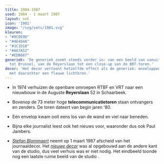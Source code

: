 ```yaml
---
title: 1984-1987
used: 1984 - 1 maart 1987
layout: set
icon: '1981'
image: "/svg/sets/1981.svg"
kleuren:
- "#9C9E9D"
- "#4E484A"
- "#1C1D18"
- "#A67A52"
- "#EDB687"
generiek: 'De generiek zoomt steeds verder in: van een beeld van vanuit de ruimte
  tot Brussel, van de Reyerslaan tot een close-up van de BRT-toren.'
decor: 'Het decor vertoont hetzelfde effect als de generiek: enveloppen met openklappende hoeken
  met daarachter een flauwe lichtbron.'
---
```


* In 1974 verhuizen de openbare omroepen RTBF en VRT naar een nieuwbouw in de Auguste **Reyerslaan** 52 in Schaarbeek.

* Bovenop de 73 meter hoge **telecommunicatietoren** staan ontvangers en zenders. De toren dateert van begin jaren '80.

* Eén envelop kwam ooit eens los van de wand en viel naar beneden.

* Bijna elke journalist leest ook het nieuws voor, waaronder dus ook Paul Jambers.

* <a href="/anker/stefan-blommaert"><em>Stefan Blommaert</em></a> neemt op 1 maart 1987 afscheid van het journaaldecor. Het <a href="/set/1987-1989/"><em>nieuwe decor</em></a> was al opgebouwd aan de andere kant van de studio, dus veel verhuis was er niet nodig. Het eindbeeld toonde nog een laatste ruime beeld van de studio .
